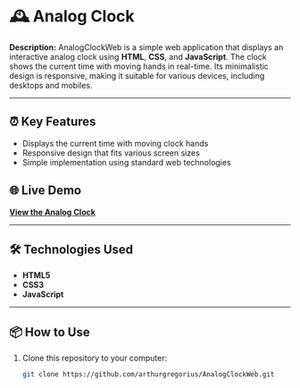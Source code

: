 # 🕰️ Analog Clock

**Description:**
AnalogClockWeb is a simple web application that displays an interactive analog clock using **HTML**, **CSS**, and **JavaScript**. The clock shows the current time with moving hands in real-time. Its minimalistic design is responsive, making it suitable for various devices, including desktops and mobiles.

---

## ⏰ Key Features
- Displays the current time with moving clock hands
- Responsive design that fits various screen sizes
- Simple implementation using standard web technologies

## 🌐 Live Demo
[**View the Analog Clock**](https://arthurgregorius.github.io/AnalogClockWeb/)

---

## 🛠 Technologies Used
- **HTML5**
- **CSS3**
- **JavaScript**

---

## 📦 How to Use
1. Clone this repository to your computer:
   ```bash
   git clone https://github.com/arthurgregorius/AnalogClockWeb.git
